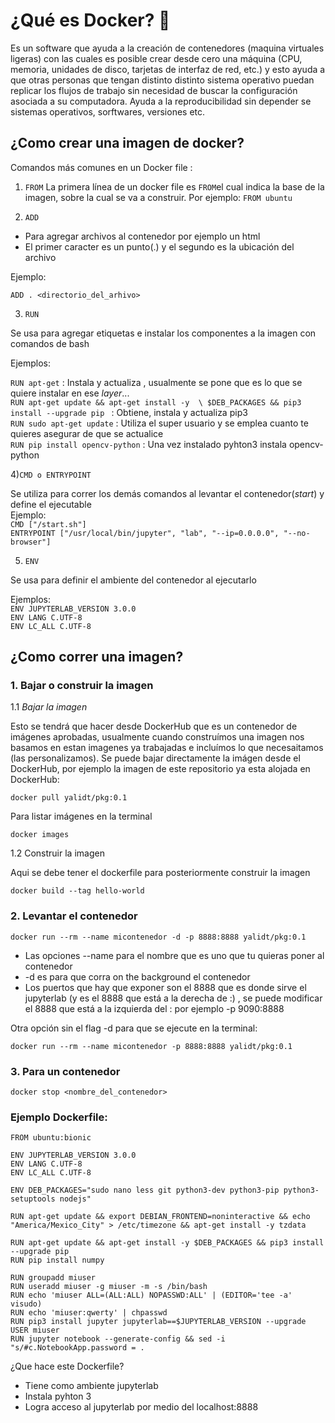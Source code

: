 # ¿Qué es Docker? 🐳 

Es un software que ayuda a la creación de contenedores (maquina virtuales ligeras) con las cuales es posible crear desde cero una máquina 
(CPU, memoria, unidades de disco, tarjetas de interfaz de red, etc.) y esto ayuda a que otras personas que tengan distinto distinto sistema operativo puedan 
replicar los flujos de trabajo sin necesidad de buscar la configuración asociada a su computadora. Ayuda a la reproducibilidad sin depender se sistemas
operativos, sorftwares, versiones etc.

## ¿Como crear una imagen de docker?

Comandos más comunes en un Docker file :

1)  `FROM` 
 La primera línea de un docker file es `FROM`el cual indica la base de la imagen, sobre la cual se va a construir. Por ejemplo: `FROM ubuntu`
 
2) `ADD`
+ Para agregar archivos al contenedor por ejemplo un html
+ El primer caracter es un punto(.) y el segundo es la ubicación del archivo

Ejemplo:

`ADD . <directorio_del_arhivo>`

3) `RUN`

Se usa para agregar etiquetas e instalar los componentes a la imagen con comandos de bash

Ejemplos:

`RUN apt-get` : Instala y actualiza , usualmente se pone que es lo que se quiere instalar en ese *layer*...<br>
`RUN apt-get update && apt-get install -y  \
   $DEB_PACKAGES && pip3 install --upgrade pip ` : Obtiene, instala y actualiza pip3<br>
`RUN sudo apt-get update` : Utiliza el super usuario y se emplea cuanto te quieres asegurar de que se actualice<br>
`RUN pip install opencv-python` : Una vez instalado pyhton3 instala opencv-python

4)`CMD o ENTRYPOINT`

Se utiliza para correr los demás comandos al levantar el contenedor(*start*) y define el ejecutable <br>
Ejemplo:<br>
`CMD ["/start.sh"]` <br>
`ENTRYPOINT ["/usr/local/bin/jupyter", "lab", "--ip=0.0.0.0", "--no-browser"]`

5) `ENV`

Se usa para definir el ambiente del contenedor al ejecutarlo

Ejemplos:<br>
`ENV JUPYTERLAB_VERSION 3.0.0` <br>
`ENV LANG C.UTF-8` <br>
`ENV LC_ALL C.UTF-8` <br>


## ¿Como correr una imagen?
### 1. Bajar o construir la imagen

1.1 *Bajar la imagen*

Esto se tendrá que hacer desde DockerHub que es un contenedor de imágenes aprobadas, usualmente cuando construímos una imagen nos basamos en estan imagenes ya trabajadas e incluímos lo que necesaitamos (las personalizamos). Se puede bajar directamente la imágen desde el DockerHub, por ejemplo la imagen de este repositorio ya esta alojada en DockerHub:

`docker pull yalidt/pkg:0.1`

Para listar imágenes en la terminal

`docker images`

1.2 Construir la imagen

Aqui se debe tener el dockerfile para posteriormente construir la imagen

`docker build --tag hello-world`

### 2. Levantar el contenedor

`docker run --rm --name micontenedor -d -p 8888:8888 yalidt/pkg:0.1` 

+ Las opciones --name para el nombre que es uno que tu quieras poner al contenedor
+ -d es para que corra on the background el contenedor
+  Los puertos que hay que exponer son el 8888 que es donde sirve el jupyterlab (y es el 8888 que está a la derecha de :) , se puede modificar el 8888 que está a la izquierda del : por ejemplo -p 9090:8888

Otra opción sin el flag -d para que se ejecute en la terminal:

`docker run --rm --name micontenedor -p 8888:8888 yalidt/pkg:0.1` 


### 3. Para un contenedor

`docker stop <nombre_del_contenedor>`

### Ejemplo Dockerfile:

`FROM ubuntu:bionic` <br>

`ENV JUPYTERLAB_VERSION 3.0.0`<br>
`ENV LANG C.UTF-8`<br>
`ENV LC_ALL C.UTF-8`<br>

`ENV DEB_PACKAGES="sudo nano less git python3-dev python3-pip python3-setuptools nodejs"`<br>

`RUN apt-get update && export DEBIAN_FRONTEND=noninteractive && echo "America/Mexico_City" > /etc/timezone && apt-get install -y tzdata`<br>

`RUN apt-get update && apt-get install -y $DEB_PACKAGES && pip3 install --upgrade pip`<br>
`RUN pip install numpy`<br>

`RUN groupadd miuser`<br>
`RUN useradd miuser -g miuser -m -s /bin/bash`<br>
`RUN echo 'miuser ALL=(ALL:ALL) NOPASSWD:ALL' | (EDITOR='tee -a' visudo)`<br>
`RUN echo 'miuser:qwerty' | chpasswd`<br>
`RUN pip3 install jupyter jupyterlab==$JUPYTERLAB_VERSION --upgrade`<br>
`USER miuser`<br>
`RUN jupyter notebook --generate-config && sed -i "s/#c.NotebookApp.password = .`<br>

¿Que hace este Dockerfile?
+ Tiene como ambiente jupyterlab
+ Instala pyhton 3
+ Logra acceso al jupyterlab por medio del localhost:8888







